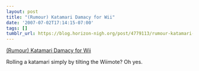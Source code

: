 ```yaml
---
layout: post
title: "(Rumour) Katamari Damacy for Wii"
date: '2007-07-02T17:14:15-07:00'
tags: []
tumblr_url: https://blog.horizon-nigh.org/post/4779113/rumour-katamari-damacy-for-wii
---
```

[(Rumour) Katamari Damacy for Wii](http://wii.ign.com/articles/800/800761p1.html)  

Rolling a katamari simply by tilting the Wiimote? Oh yes.

